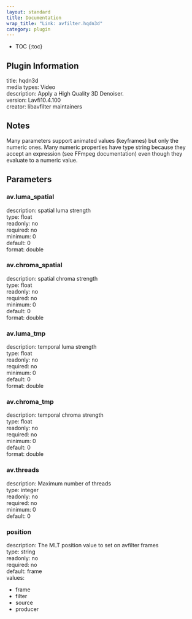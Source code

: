 ```yaml
---
layout: standard
title: Documentation
wrap_title: "Link: avfilter.hqdn3d"
category: plugin
---
```

* TOC
{:toc}

## Plugin Information

title: hqdn3d  
media types:
Video  
description: Apply a High Quality 3D Denoiser.  
version: Lavfi10.4.100  
creator: libavfilter maintainers  

## Notes

Many parameters support animated values (keyframes) but only the numeric ones. Many numeric properties have type string because they accept an expression (see FFmpeg documentation) even though they evaluate to a numeric value.

## Parameters

### av.luma_spatial

  
description:
spatial luma strength  
type: float  
readonly: no  
required: no  
minimum: 0  
default: 0  
format: double  

### av.chroma_spatial

  
description:
spatial chroma strength  
type: float  
readonly: no  
required: no  
minimum: 0  
default: 0  
format: double  

### av.luma_tmp

  
description:
temporal luma strength  
type: float  
readonly: no  
required: no  
minimum: 0  
default: 0  
format: double  

### av.chroma_tmp

  
description:
temporal chroma strength  
type: float  
readonly: no  
required: no  
minimum: 0  
default: 0  
format: double  

### av.threads

  
description:
Maximum number of threads  
type: integer  
readonly: no  
required: no  
minimum: 0  
default: 0  

### position

  
description:
The MLT position value to set on avfilter frames  
type: string  
readonly: no  
required: no  
default: frame  
values:  

* frame
* filter
* source
* producer

